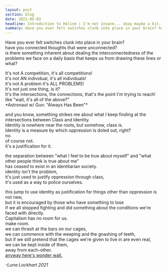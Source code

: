 ```yaml
---
layout: post
section: blog
date: 2021-05-03
headline: Introduction to Holism | I'm not insane... okay maybe a bit.
summary: Have you ever felt switches clunk into place in your brain? have you connected thoughts that were unconnected?
---
```



Have you ever felt switches clunk into place in your brain?  
have you connected thoughts that were unconnected?  
is there something inherent about dealing the interconnectedness of the problems we face on a daily basis that keeps us from drawing these lines or what?

It's not A competition, it's all competitions!  
it's not AN individual, it's all individuals!  
it's not A problem it's ALL PROBLEMS!  
It's not just one thing, is it?  
It's the intersections, the connections, that's the point I'm trying to reach!  
like "wait, it's all of the above?"  
\*Astronaut w/ Gun: "Always Has Been"*  

and you know, something strikes me about what I keep finding at the intersections between Class and Identity.  
Identity is nowhere near the roots, but somehow, class is.  
Identity is a measure by which oppression is doled out, right?  
no.  
of course not.  
it's a justification for it.  

the separation between "what I feel to be true about myself" and "what other people think is true about me"   
has ceased to exist in an identitarian society.  
identity isn't the problem,  
it's just used to justify oppression through class,  
it's used as a way to police ourselves.

this jump to use identity as justification for things other than oppression is not new,  
but it is encouraged by those who have something to lose  
if we all stopped fighting and did something about the conditions we're faced with directly.  
Capitalism has no room for us.  
make room.  
we can thrash at the bars on our cages,  
we can commence with the weeping and the gnashing of teeth,  
but if we still pretend that the cages we're given to live in are even real,  
we can be kept inside of them,  
away from each-other.  
[anyway here's wonder wall.](https://www.youtube.com/watch?v=k1Rak9YyRfA)

*-Luna Lockhart 2021*
